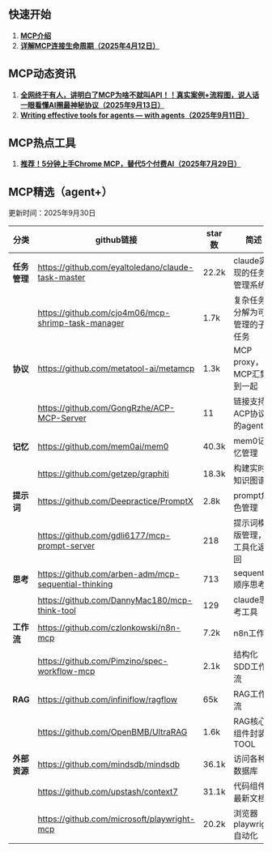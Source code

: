 ## 快速开始

1. [**MCP介绍**](00_入门/MCP介绍.md)
2. [**详解MCP连接生命周期（2025年4月12日）**](00_入门/详解MCP连接生命周期（2025年4月12日）.md) 

## MCP动态资讯

 1. [**全网终于有人，讲明白了MCP为啥不就叫API！！真实案例+流程图，说人话一眼看懂AI圈最神秘协议（2025年9月13日）**](10_动态/全网终于有人，讲明白了MCP为啥不就叫API！！真实案例+流程图，说人话一眼看懂AI圈最神秘协议（2025年9月13日）.md)
 2. [**Writing effective tools for agents — with agents（2025年9月11日）**](10_动态/Writing%20effective%20tools%20for%20agents%20—%20with%20agents（2025年9月11日）.md)

## MCP热点工具

 1. [**推荐！5分钟上手Chrome MCP，替代5个付费AI（2025年7月29日）**](20_热点/推荐！5分钟上手Chrome%20MCP，替代5个付费AI（2025年7月29日）.md)


## MCP精选（agent+）

更新时间：2025年9月30日

| 分类       | github链接                                             | star数 | 简述                  |
| -------- | ---------------------------------------------------- | ----- | ------------------- |
| **任务管理** | https://github.com/eyaltoledano/claude-task-master   | 22.2k | claude实现的任务管理系统     |
|          | https://github.com/cjo4m06/mcp-shrimp-task-manager   | 1.7k  | 复杂任务分解为可管理的子任务      |
| **协议**   | https://github.com/metatool-ai/metamcp               | 1.3k  | MCP proxy，将MCP汇集到一起 |
|          | https://github.com/GongRzhe/ACP-MCP-Server           | 11    | 链接支持ACP协议的agent     |
| **记忆**   | https://github.com/mem0ai/mem0                       | 40.3k | mem0记忆管理            |
|          | https://github.com/getzep/graphiti                   | 18.3k | 构建实时知识图谱            |
| **提示词**  | https://github.com/Deepractice/PromptX               | 2.8k  | prompt角色管理          |
|          | https://github.com/gdli6177/mcp-prompt-server        | 218   | 提示词模版管理，工具化返回       |
| **思考**   | https://github.com/arben-adm/mcp-sequential-thinking | 713   | sequential顺序思考      |
|          | https://github.com/DannyMac180/mcp-think-tool        | 129   | claude思考工具          |
| **工作流**  | https://github.com/czlonkowski/n8n-mcp               | 7.2k  | n8n工作流              |
|          | https://github.com/Pimzino/spec-workflow-mcp         | 2.1k  | 结构化SDD工作流           |
| **RAG**  | https://github.com/infiniflow/ragflow                | 65k   | RAG工作流              |
|          | https://github.com/OpenBMB/UltraRAG                  | 1.6k  | RAG核心组件封装TOOL       |
| **外部资源** | https://github.com/mindsdb/mindsdb                   | 36.1k | 访问各种数据库             |
|          | https://github.com/upstash/context7                  | 31.1k | 代码组件最新文档            |
|          | https://github.com/microsoft/playwright-mcp          | 20.2k | 浏览器playwright自动化    |

